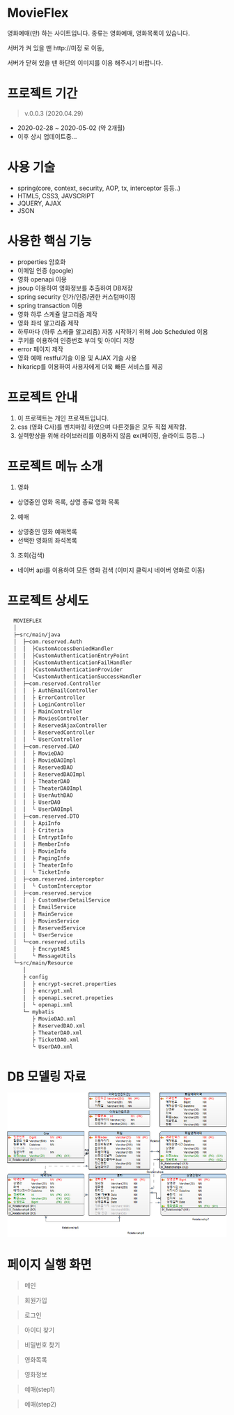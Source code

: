 # MovieFlex
영화예매(만) 하는 사이트입니다. 종류는 영화예매, 영화목록이 있습니다.

서버가 켜 있을 땐 http://미정 로 이동,

서버가 닫혀 있을 땐 하단의 이미지를 이용 해주시기 바랍니다.
# 프로젝트 기간
> v.0.0.3 (2020.04.29)
- 2020-02-28 ~ 2020-05-02 (약 2개월)
- 이후 상시 업데이트중...

# 사용 기술
- spring(core, context, security, AOP, tx, interceptor 등등..)
- HTML5, CSS3, JAVSCRIPT
- JQUERY, AJAX
- JSON

# 사용한 핵심 기능
- properties 암호화
- 이메일 인증 (google)
- 영화 openapi 이용
- jsoup 이용하여 영화정보를 추출하여 DB저장
- spring security 인가/인증/권한 커스텀마이징
- spring transaction 이용
- 영화 하루 스케쥴 알고리즘 제작
- 영화 좌석 알고리즘 제작
- 하루마다 (하루 스케쥴 알고리즘) 자동 시작하기 위해 Job Scheduled 이용
- 쿠키를 이용하여 인증번호 부여 및 아이디 저장
- error 페이지 제작
- 영화 예매 restful기술 이용 및 AJAX 기술 사용
- hikaricp를 이용하여 사용자에게 더욱 빠른 서비스를 제공

# 프로젝트 안내
1. 이 프로젝트는 개인 프로젝트입니다.
2. css (영화 C사)를 벤치마킹 하였으며 다른것들은 모두 직접 제작함.
3. 실력향상을 위해 라이브러리를 이용하지 않음 ex(페이징, 슬라이드 등등...)

# 프로젝트 메뉴 소개
1. 영화
- 상영중인 영화 목록, 상영 종료 영화 목록
2. 예매
- 상영중인 영화 예매목록
- 선택한 영화의 좌석목록
3. 조회(검색)
- 네이버 api를 이용하여 모든 영화 검색 (이미지 클릭시 네이버 영화로 이동)

# 프로젝트 상세도
```
  MOVIEFLEX
  │
  ├─src/main/java
  │  ├─com.reserved.Auth
  │  │  ├CustomAccessDeniedHandler
  │  │  ├CustomAuthenticationEntryPoint
  │  │  ├CustomAuthenticationFailHandler
  │  │  ├CustomAuthenticationProvider
  │  │  └CustomAuthenticationSuccessHandler
  │  ├─com.reserved.Controller
  │  │  ├ AuthEmailController
  │  │  ├ ErrorController
  │  │  ├ LoginController
  │  │  ├ MainController
  │  │  ├ MoviesController
  │  │  ├ ReservedAjaxController
  │  │  ├ ReservedController
  │  │  └ UserController
  │  ├─com.reserved.DAO
  │  │  ├ MovieDAO
  │  │  ├ MovieDAOImpl
  │  │  ├ ReservedDAO
  │  │  ├ ReservedDAOImpl
  │  │  ├ TheaterDAO
  │  │  ├ TheaterDAOImpl
  │  │  ├ UserAuthDAO
  │  │  ├ UserDAO
  │  │  └ UserDAOImpl
  │  ├─com.reserved.DTO
  │  │  ├ ApiInfo
  │  │  ├ Criteria
  │  │  ├ EntryptInfo
  │  │  ├ MemberInfo
  │  │  ├ MovieInfo
  │  │  ├ PagingInfo
  │  │  ├ TheaterInfo
  │  │  └ TicketInfo
  │  ├─com.reserved.interceptor
  │  │  └ CustomInterceptor
  │  ├─com.reserved.service
  │  │  ├ CustomUserDetailService
  │  │  ├ EmailService
  │  │  ├ MainService
  │  │  ├ MoviesService
  │  │  ├ ReservedService
  │  │  └ UserService
  │  └─com.reserved.utils
  │     ├ EncryptAES
  │     └ MessageUtils
  └─src/main/Resource
     │
     ├ config
     │  ├ encrypt-secret.properties
     │  ├ encrypt.xml
     │  ├ openapi.secret.propeties
     │  └ openapi.xml
     └─ mybatis
        ├ MovieDAO.xml
        ├ ReservedDAO.xml
        ├ TheaterDAO.xml
        ├ TicketDAO.xml
        └ UserDAO.xml
```

# DB 모델링 자료
![DATAMODEL](/DATAMODEL/MOVIEFLEX_MODEL.png)
# 페이지 실행 화면
> 메인

> 회원가입

> 로그인

> 아이디 찾기

> 비밀번호 찾기

> 영화목록

> 영화정보

> 예매(step1)

> 예매(step2)


